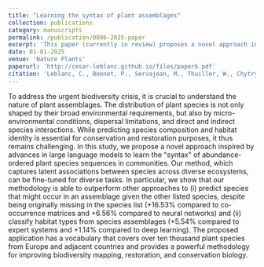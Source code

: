 ```yaml
---
title: "Learning the syntax of plant assemblages"
collection: publications
category: manuscripts
permalink: /publication/0006-2025-paper
excerpt: 'This paper (currently in review) proposes a novel approach inspired by advances in large language models to learn the "syntax" of abundance-ordered plant species sequences in communities.'
date: 01-01-2025
venue: 'Nature Plants'
paperurl: 'http://cesar-leblanc.github.io/files/paper6.pdf'
citation: 'Leblanc, C., Bonnet, P., Servajean, M., Thuiller, W., Chytrý, M., Aćić, S., ... & Joly, A. (2025). Learning the syntax of plant assemblages.'
---
```


To address the urgent biodiversity crisis, it is crucial to understand the nature of plant assemblages.
The distribution of plant species is not only shaped by their broad environmental requirements, but also by micro-environmental conditions, dispersal limitations, and direct and indirect species interactions.
While predicting species composition and habitat identity is essential for conservation and restoration purposes, it thus remains challenging.
In this study, we propose a novel approach inspired by advances in large language models to learn the "syntax" of abundance-ordered plant species sequences in communities.
Our method, which captures latent associations between species across diverse ecosystems, can be fine-tuned for diverse tasks.
In particular, we show that our methodology is able to outperform other approaches to (i) predict species that might occur in an assemblage given the other listed species, despite being originally missing in the species list (+16.53% compared to co-occurrence matrices and +6.56% compared to neural networks) and (ii) classify habitat types from species assemblages (+5.54% compared to expert systems and +1.14% compared to deep learning).
The proposed application has a vocabulary that covers over ten thousand plant species from Europe and adjacent countries and provides a powerful methodology for improving biodiversity mapping, restoration, and conservation biology.